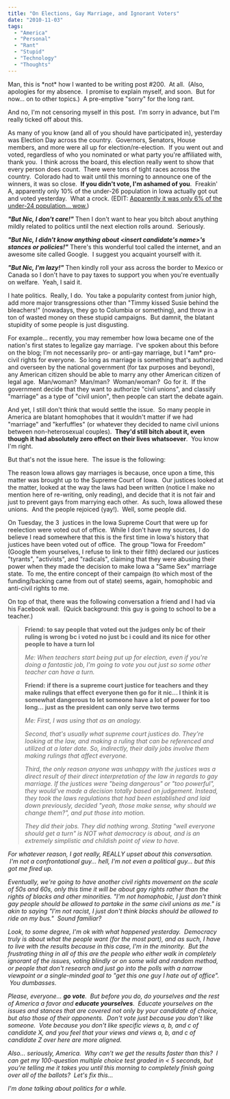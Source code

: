 ```yaml
---
title: "On Elections, Gay Marriage, and Ignorant Voters"
date: "2010-11-03"
tags:
  - "America"
  - "Personal"
  - "Rant"
  - "Stupid"
  - "Technology"
  - "Thoughts"
---
```


Man, this is \*not\* how I wanted to be writing post #200.  At all.  (Also, apologies for my absence.  I promise to explain myself, and soon.  But for now... on to other topics.)  A pre-emptive "sorry" for the long rant.

And no, I'm not censoring myself in this post.  I'm sorry in advance, but I'm really ticked off about this.

As many of you know (and all of you should have participated in), yesterday was Election Day across the country.  Governors, Senators, House members, and more were all up for election/re-election.  If you went out and voted, regardless of who you nominated or what party you're affiliated with, thank you.  I think across the board, this election really went to show that every person does count.  There were tons of tight races across the country.  Colorado had to wait until this morning to announce one of the winners, it was so close.  **If you didn't vote, I'm ashamed of you**.  Freakin' A, apparently only 10% of the under-26 population in Iowa actually got out and voted yesterday.  What a crock. (EDIT: [Apparently it was only 6% of the under-24 population... wow.](http://d.pr/f8Tv))

**_"But Nic, I don't care!"_** Then I don't want to hear you bitch about anything mildly related to politics until the next election rolls around.  Seriously.

**_"But Nic, I didn't know anything about <insert candidate's name>'s stances or policies!"_** There's this wonderful tool called the internet, and an awesome site called Google.  I suggest you acquaint yourself with it.

**_"But Nic, I'm lazy!"_** Then kindly roll your ass across the border to Mexico or Canada so I don't have to pay taxes to support you when you're eventually on welfare.  Yeah, I said it.<!--more-->

I hate politics.  Really, I do.  You take a popularity contest from junior high, add more major transgressions other than "Timmy kissed Susie behind the bleachers!" (nowadays, they go to Columbia or something), and throw in a ton of wasted money on these stupid campaigns.  But damnit, the blatant stupidity of some people is just disgusting.

For example... recently, you may remember how Iowa became one of the nation's first states to legalize gay marriage.  I've spoken about this before on the blog; I'm not necessarily pro- or anti-gay marriage, but I \*am\* pro-civil rights for everyone.  So long as marriage is something that's authorized and overseen by the national government (for tax purposes and beyond), any American citizen should be able to marry any other American citizen of legal age.  Man/woman?  Man/man?  Woman/woman?  Go for it.  If the government decide that they want to authorize "civil unions", and classify "marriage" as a type of "civil union", then people can start the debate again.

And yet, I still don't think that would settle the issue.  So many people in America are blatant homophobes that it wouldn't matter if we had "marriage" and "kerfuffles" (or whatever they decided to name civil unions between non-heterosexual couples).  **They'd still bitch about it, even though it had absolutely zero effect on their lives whatsoever**.  You know I'm right.

But that's not the issue here.  The issue is the following:

The reason Iowa allows gay marriages is because, once upon a time, this matter was brought up to the Supreme Court of Iowa.  Our justices looked at the matter, looked at the way the laws had been written (notice I make no mention here of re-writing, only reading), and decide that it is not fair and just to prevent gays from marrying each other.  As such, Iowa allowed these unions.  And the people rejoiced (yay!).  Well, some people did.

On Tuesday, the 3  justices in the Iowa Supreme Court that were up for reelection were voted out of office.  While I don't have my sources, I do believe I read somewhere that this is the first time in Iowa's history that justices have been voted out of office.  The group "Iowa for Freedom" (Google them yourselves, I refuse to link to their filth) declared our justices "tyrants", "activists", and "radicals", claiming that they were abusing their power when they made the decision to make Iowa a "Same Sex" marriage state.  To me, the entire concept of their campaign (to which most of the funding/backing came from out of state) seems, again, homophobic and anti-civil rights to me.

On top of that, there was the following conversation a friend and I had via his Facebook wall.  (Quick background: this guy is going to school to be a teacher.)

> **Friend: to say people that voted out the judges only bc of their ruling is wrong bc i voted no just bc i could and its nice for other people to have a turn lol**
> 
> _Me: When teachers start being put up for election, even if you're doing a fantastic job, I'm going to vote you out just so some other teacher can have a turn._
> 
> **Friend: if there is a supreme court justice for teachers and they make rulings that effect everyone then go for it nic... I think it is somewhat dangerous to let someone have a lot of power for too long... just as the president can only serve two terms**
> 
> _Me: First, I was using that as an analogy._
> 
> _Second, that's usually what supreme court justices do. They're looking at the law, and making a ruling that can be referenced and utilized at a later date. So, indirectly, their daily jobs involve them making rulings that affect everyone._
> 
> _Third, the only reason anyone was unhappy with the justices was a direct result of their direct interpretation of the law in regards to gay marriage. If the justices were "being dangerous" or "too powerful", they would've made a decision totally based on judgement. Instead, they took the laws regulations that had been established and laid down previously, decided "yeah, those make sense, why should we change them?", and put those into motion._
> 
> _They did their jobs. They did nothing wrong. Stating "well everyone should get a turn" is NOT what democracy is about, and is an extremely simplistic and childish point of view to have._

_For whatever reason, I got really, REALLY upset about this conversation.  I'm not a confrontational guy... hell, I'm not even a political guy... but this got me fired up._

_Eventually, we're going to have another civil rights movement on the scale of 50s and 60s, only this time it will be about gay rights rather than the rights of blacks and other minorities._ _"I'm not homophobic, I just don't think gay people should be allowed to partake in the same civil unions as me." is akin to saying "I'm not racist, I just don't think blacks should be allowed to ride on my bus."  Sound familiar?_

_Look, to some degree, I'm ok with what happened yesterday.  Democracy truly is about what the people want (for the most part), and as such, I have to live with the results because in this case, I'm in the minority.  But the frustrating thing in all of this are the people who either walk in completely ignorant of the issues, voting blindly or on some wild and random method, or people that don't research and just go into the polls with a narrow viewpoint or a single-minded goal to "get this one guy I hate out of office".  You dumbasses._

_Please, everyone... **go vote**.  But before you do, do yourselves and the rest of America a favor and **educate yourselves**.  Educate yourselves on the issues and stances that are covered not only by your candidate of choice, but also those of their opponents.  Don't vote just because you don't like someone.  Vote because you don't like specific views a, b, and c of candidate X, and you feel that your views and views a, b, and c of candidate Z over here are more aligned._

_Also... seriously, America.  Why can't we get the results faster than this?  I can get my 100-question multiple choice test graded in < 5 seconds, but you're telling me it takes you until this morning to completely finish going over all of the ballots?  Let's fix this..._

_I'm done talking about politics for a while._
